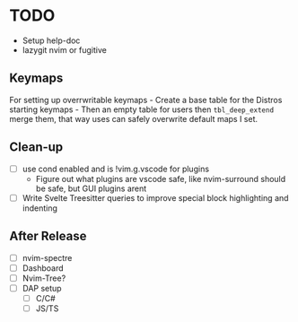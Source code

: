 # TODO
- Setup help-doc
- lazygit nvim or fugitive

## Keymaps
For setting up overrwritable keymaps
    - Create a base table for the Distros
      starting keymaps
    - Then an empty table for users then `tbl_deep_extend`
      merge them, that way uses can safely overwrite default maps
      I set.

## Clean-up
- [ ] use cond enabled and is !vim.g.vscode for plugins
    - Figure out what plugins are vscode safe, like nvim-surround should be safe, but GUI plugins arent
- [ ] Write Svelte Treesitter queries to improve special block highlighting and indenting

## After Release
- [ ] nvim-spectre 
- [ ] Dashboard 
- [ ] Nvim-Tree?
- [ ] DAP setup
    - [ ] C/C#
    - [ ] JS/TS

